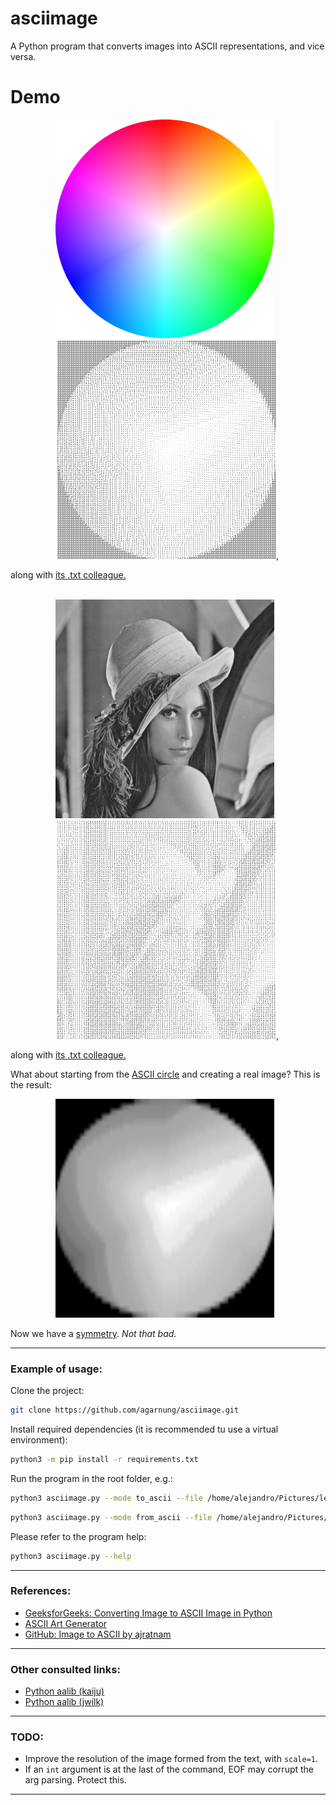 # asciimage

A Python program that converts images into ASCII representations, and vice versa.

# Demo

<p align="center">
  <img src="./assets/circle.png" alt="Original" title="Original" style="display: inline-block; margin-right: 10px; width: 350px; height: 350px;" />
  <img src="./assets/circle_ascii.png" alt="ASCIIfied" title="ASCIIfied" style="display: inline-block; width: 350px; height: 350px;" />,
</p>
along with <a href="https://github.com/agarnung/asciimage/blob/main/assets/circle_ascii.txt" target="_blank">its .txt colleague.</a>
<br></br>
<p align="center">
  <img src="./assets/lena.png" alt="Original" title="Original" style="display: inline-block; margin-right: 10px; width: 350px; height: 350px;" />
  <img src="./assets/lena_ascii.png" alt="ASCIIfied" title="ASCIIfied" style="display: inline-block; width: 350px; height: 350px;" />,
</p>
along with <a href="https://github.com/agarnung/asciimage/blob/main/assets/lena_ascii.txt" target="_blank">its .txt colleague.</a>

What about starting from the [ASCII circle](https://github.com/agarnung/asciimage/blob/main/assets/circle_ascii.txt) and creating a real image? This is the result:
<p align="center">
  <img src="./assets/circle_ascii_reconstructed.png" alt="Reconstructed" title="Reconstructed" style="display: inline-block; margin-right: 10px; width: 350px; height: 350px;" />

</p>

Now we have a [symmetry](https://www.mdpi.com/2073-8994/15/3/678). _Not that bad_.

---

### Example of usage:

Clone the project:
```bash
git clone https://github.com/agarnung/asciimage.git
```

Install required dependencies (it is recommended tu use a virtual environment):
```bash
python3 -m pip install -r requirements.txt
```

Run the program in the root folder, e.g.:
```bash
python3 asciimage.py --mode to_ascii --file /home/alejandro/Pictures/lena.png --scale 0.43 --ascii_cols 100 --out ./results --font_color white --font_type times --symbols wasd123 
```
```bash
python3 asciimage.py --mode from_ascii --file /home/alejandro/Pictures/lena.png --pixel_size 1
```

Please refer to the program help:
```bash
python3 asciimage.py --help
```

---

### References:

- [GeeksforGeeks: Converting Image to ASCII Image in Python](https://www.geeksforgeeks.org/converting-image-ascii-image-python/)
- [ASCII Art Generator](https://dahtah.github.io/imager/ascii_art.html)
- [GitHub: Image to ASCII by ajratnam](https://github.com/ajratnam/image-to-ascii)

---

### Other consulted links:

- [Python aalib (kaiju)](https://github.com/kaiju/python-aalib/tree/master)
- [Python aalib (jwilk)](https://github.com/jwilk/python-aalib)

---

### TODO:

- Improve the resolution of the image formed from the text, with `scale=1`.
- If an `int` argument is at the last of the command, EOF may corrupt the arg parsing. Protect this.

---
